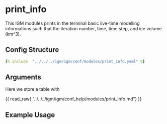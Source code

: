 # print_info

This IGM modules prints in the terminal basic live-time modelling informations such that the iteration number, time, time step, and ice volume (km^3).

## Config Structure  
~~~yaml
{% include  "../../../igm/igm/conf/modules/print_info.yaml" %}
~~~

## Arguments
Here we store a table with

{{ read_raw( "../../../igm/igm/conf_help/modules/print_info.md") }}

## Example Usage
